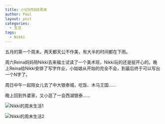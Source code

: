 ```yaml
---
title: 小记5月6日周末
author: Paul
layout: post
categories:
  - 生活
tags:
  - Nikki
---
```

五月的第一个周末。两天都天公不作美，有大半的时间都在下雨。

周六Reina妈妈陪Nikki去来福士试读了一个美术班，Nikki玩的还是挺开心的。晚上Reina给Nikki安排了写字作业，小姑娘从开始的完全不会，到最后终于可以写出一个N字了。

周日中午一起陪女儿去了中大银泰城，吃饭、木马王国……

晚上回到外婆家，又小逛了一会西湖银泰……

![Nikki的周末生活1](http://img.hz.mk/2018-0406/Nikki-May-6-01.jpg)

![Nikki的周末生活2](http://img.hz.mk/2018-0406/Nikki-May-6-02.jpg)


